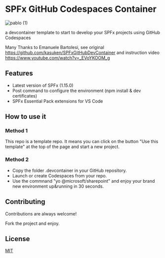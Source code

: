
# SPFx GitHub Codespaces Container

![pablo (1)](https://user-images.githubusercontent.com/2757486/168489732-47194480-fd61-4621-9d6b-91119391272b.png)

a devcontainer template to start to develop your SPFx projects using GitHub Codespaces

Many Thanks to Emanuele Bartolesi, see original https://github.com/kasuken/SPFxGitHubDevContainer and instruction video https://www.youtube.com/watch?v=_EVoYKOOM_g

## Features

- Latest version of SPFx (1.15.0)
- Post command to configure the environment (npm install & dev certificates)
- SPFx Essential Pack extensions for VS Code

## How to use it
### Method 1
This repo is a template repo.
It means you can click on the button "Use this template" at the top of the page and start a new project.

### Method 2
- Copy the folder .devcontainer in your GitHub repository.
- Launch or create Codespaces from your repo.
- Use the commnand "yo @microsoft/sharepoint" and enjoy your brand new environment up&running in 30 seconds.

## Contributing

Contributions are always welcome!

Fork the project and enjoy.

## License

[MIT](https://choosealicense.com/licenses/mit/)

